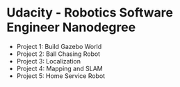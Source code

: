 # Udacity - Robotics Software Engineer Nanodegree

- Project 1: Build Gazebo World
- Project 2: Ball Chasing Robot
- Project 3: Localization
- Project 4: Mapping and SLAM
- Project 5: Home Service Robot
